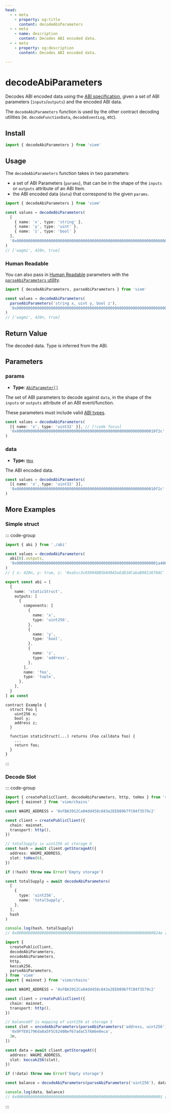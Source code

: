 ```yaml
---
head:
  - - meta
    - property: og:title
      content: decodeAbiParameters
  - - meta
    - name: description
      content: Decodes ABI encoded data.
  - - meta
    - property: og:description
      content: Decodes ABI encoded data.

---
```


# decodeAbiParameters

Decodes ABI encoded data using the [ABI specification](https://solidity.readthedocs.io/en/latest/abi-spec.html), given a set of ABI parameters (`inputs`/`outputs`) and the encoded ABI data.

The `decodeAbiParameters` function is used by the other contract decoding utilities (ie. `decodeFunctionData`, `decodeEventLog`, etc).

## Install

```ts
import { decodeAbiParameters } from 'viem'
```

## Usage

The `decodeAbiParameters` function takes in two parameters:

- a set of ABI Parameters (`params`), that can be in the shape of the `inputs` or `outputs` attribute of an ABI Item.
- the ABI encoded data (`data`) that correspond to the given `params`.

```ts
import { decodeAbiParameters } from 'viem'

const values = decodeAbiParameters(
  [
    { name: 'x', type: 'string' },
    { name: 'y', type: 'uint' },
    { name: 'z', type: 'bool' }
  ],
  '0x000000000000000000000000000000000000000000000000000000000000006000000000000000000000000000000000000000000000000000000000000001a4000000000000000000000000000000000000000000000000000000000000000100000000000000000000000000000000000000000000000000000000000000057761676d69000000000000000000000000000000000000000000000000000000',
)
// ['wagmi', 420n, true]
```

### Human Readable

You can also pass in [Human Readable](/docs/glossary/terms.html#human-readable-abi) parameters with the [`parseAbiParameters` utility](/docs/abi/parseAbiParameters).

```ts
import { decodeAbiParameters, parseAbiParameters } from 'viem'

const values = decodeAbiParameters(
  parseAbiParameters('string x, uint y, bool z'),
  '0x000000000000000000000000000000000000000000000000000000000000006000000000000000000000000000000000000000000000000000000000000001a4000000000000000000000000000000000000000000000000000000000000000100000000000000000000000000000000000000000000000000000000000000057761676d69000000000000000000000000000000000000000000000000000000'
)
// ['wagmi', 420n, true]
```

## Return Value

The decoded data. Type is inferred from the ABI.

## Parameters

### params

- **Type**: [`AbiParameter[]`](/docs/glossary/types.html#abiparameter)

The set of ABI parameters to decode against `data`, in the shape of the `inputs` or `outputs` attribute of an ABI event/function.

These parameters must include valid [ABI types](https://docs.soliditylang.org/en/develop/abi-spec.html#types).

```ts
const values = decodeAbiParameters(
  [{ name: 'x', type: 'uint32' }], // [!code focus]
  '0x0000000000000000000000000000000000000000000000000000000000010f2c',
)
```

### data

- **Type:** [`Hex`](/docs/glossary/types#hex)

The ABI encoded data.

```ts
const values = decodeAbiParameters(
  [{ name: 'x', type: 'uint32' }],
  '0x0000000000000000000000000000000000000000000000000000000000010f2c', // [!code focus]
)
```

## More Examples

### Simple struct

::: code-group

```ts [example.ts]
import { abi } from './abi'

const values = decodeAbiParameters(
  abi[0].outputs,
  '0x00000000000000000000000000000000000000000000000000000000000001a40000000000000000000000000000000000000000000000000000000000000001000000000000000000000000a5cc3c03994db5b0d9a5eedd10cabab0813678ac',
)
// { x: 420n, y: true, z: '0xa5cc3c03994DB5b0d9A5eEdD10CabaB0813678AC' }
```

```ts [abi.ts]
export const abi = [
  {
    name: 'staticStruct',
    outputs: [
      {
        components: [
          {
            name: 'x',
            type: 'uint256',
          },
          {
            name: 'y',
            type: 'bool',
          },
          {
            name: 'z',
            type: 'address',
          },
        ],
        name: 'foo',
        type: 'tuple',
      },
    ],
  }
] as const
```

```solidity [Example.sol]
contract Example {
  struct Foo {
    uint256 x;
    bool y;
    address z;
  }

  function staticStruct(...) returns (Foo calldata foo) { 
    ... 
    return foo;
  }
}
```

:::

### Decode Slot

::: code-group

```ts [decode-primitive.ts]
import { createPublicClient, decodeAbiParameters, http, toHex } from 'viem'
import { mainnet } from 'viem/chains'

const WAGMI_ADDRESS = '0xFBA3912Ca04dd458c843e2EE08967fC04f3579c2'

const client = createPublicClient({
  chain: mainnet,
  transport: http(),
})

// totalSupply is uint256 at storage 6
const hash = await client.getStorageAt({
  address: WAGMI_ADDRESS,
  slot: toHex(6),
})

if (!hash) throw new Error('Empty storage')

const totalSupply = await decodeAbiParameters(
  [
    {
      type: 'uint256',
      name: 'totalSupply',
    },
  ],
  hash
)

console.log(hash, totalSupply)
// 0x000000000000000000000000000000000000000000000000000000000000024e [ 590n ]
```

```ts [decode-mapping-primitive.ts]
import {
  createPublicClient,
  decodeAbiParameters,
  encodeAbiParameters,
  http,
  keccak256,
  parseAbiParameters,
} from 'viem'
import { mainnet } from 'viem/chains'

const WAGMI_ADDRESS = '0xFBA3912Ca04dd458c843e2EE08967fC04f3579c2'

const client = createPublicClient({
  chain: mainnet,
  transport: http(),
})

// balanceOf is mapping of uint256 at storage 3
const slot = encodeAbiParameters(parseAbiParameters('address, uint256'), [
  '0x9FfE01796da0a5F5C6240Bef67adaC576A6e0eca',
  3n,
])

const data = await client.getStorageAt({
  address: WAGMI_ADDRESS,
  slot: keccak256(slot),
})

if (!data) throw new Error('Empty storage')

const balance = decodeAbiParameters(parseAbiParameters('uint256'), data)

console.log(data, balance)
// 0x0000000000000000000000000000000000000000000000000000000000000001 [ 1n ]
```

:::
